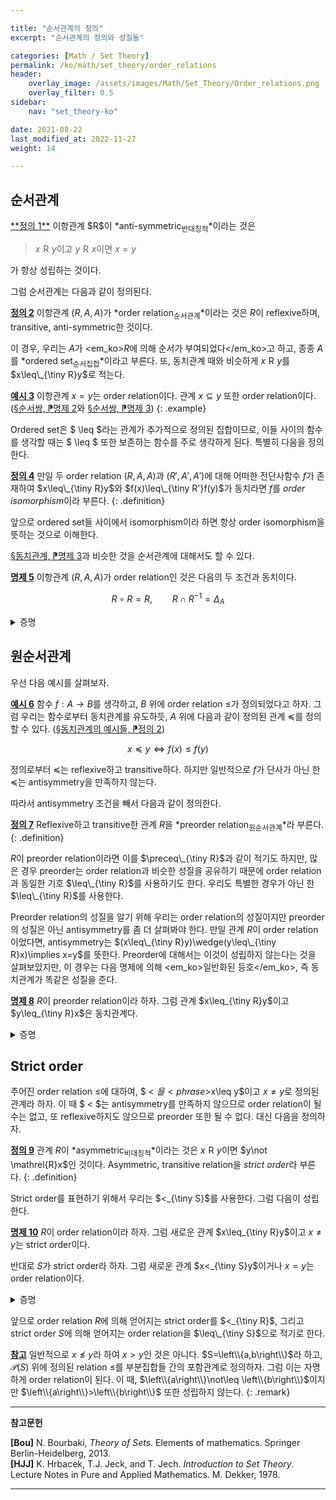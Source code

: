 ```yaml
---

title: "순서관계의 정의"
excerpt: "순서관계의 정의와 성질들"

categories: [Math / Set Theory]
permalink: /ko/math/set_theory/order_relations
header:
    overlay_image: /assets/images/Math/Set_Theory/Order_relations.png
    overlay_filter: 0.5
sidebar: 
    nav: "set_theory-ko"

date: 2021-08-22
last_modified_at: 2022-11-27
weight: 14

---
```


## 순서관계

<div class="definition" markdown="1">
<ins id="def1">**정의 1**</ins> 이항관계 $R$이 *anti-symmetric<sub>반대칭적</sub>*이라는 것은 

> $x\mathrel{R}y$이고 $y\mathrel{R}x$이면 $x=y$

가 항상 성립하는 것이다.
</div>

그럼 순서관계는 다음과 같이 정의된다. 

<div class="definition" markdown="1">

<ins id="def2">**정의 2**</ins>  이항관계 $(R,A,A)$가 *order relation<sub>순서관계</sub>*이라는 것은 $R$이 reflexive하며, transitive, anti-symmetric한 것이다.

</div>

이 경우, 우리는 $A$가 <em_ko>$R$에 의해 순서가 부여되었다</em_ko>고 하고, 종종 $A$를 *ordered set<sub>순서집합</sub>*이라고 부른다. 또, 동치관계 때와 비슷하게 $x\mathrel{R}y$를 $x\leq\_{\tiny R}y$로 적는다. 

<ins id="ex3">**예시 3**</ins> 이항관계 <phrase>$x=y$</phrase>는 order relation이다. 관계 <phrase>$x\subseteq y$</phrase> 또한 order relation이다. ([§순서쌍, ⁋명제 2](/ko/math/set_theory/ordered_pair#prop2)와 [§순서쌍, ⁋명제 3](/ko/math/set_theory/ordered_pair#prop3))
{: .example}

Ordered set은 $ \leq $라는 관계가 추가적으로 정의된 집합이므로, 이들 사이의 함수를 생각할 때는 $ \leq $ 또한 보존하는 함수를 주로 생각하게 된다. 특별히 다음을 정의한다.

<ins id="def4">**정의 4**</ins> 만일 두 order relation $(R, A, A)$과 $(R', A',A')$에 대해 어떠한 전단사함수 $f$가 존재하여 $x\leq\_{\tiny R}y$와 $f(x)\leq\_{\tiny R'}f(y)$가 동치라면 $f$를 *order isomorphism*이라 부른다. 
{: .definition}

앞으로 ordered set들 사이에서 isomorphism이라 하면 항상 order isomorphism을 뜻하는 것으로 이해한다. 

[§동치관계, ⁋명제 3](/ko/math/set_theory/equivalence_relations#prop3)과 비슷한 것을 순서관계에 대해서도 할 수 있다.

<div class="proposition" markdown="1">

<ins id="def5">**명제 5**</ins> 이항관계 $(R,A,A)$가 order relation인 것은 다음의 두 조건과 동치이다.

$$R\circ R=R,\qquad R\cap R^{-1}=\Delta_A$$

</div>
<details class="proof" markdown="1">
<summary>증명</summary>

첫 번째 조건이 transitivity와 동등한 것은 [§동치관계, ⁋명제 3](/ko/math/set_theory/equivalence_relations#prop3)의 증명에서 이미 살펴보았다. 두 번째 조건은 reflexive와 antisymmetry를 섞어둔 것이라는 것도 쉽게 보일 수 있다.

</details>

## 원순서관계

우선 다음 예시를 살펴보자.

<div class="example" markdown="1">

<ins id="ex6">**예시 6**</ins> 함수 $f:A\rightarrow B$를 생각하고, $B$ 위에 order relation $\leq$가 정의되었다고 하자. 그럼 우리는 함수로부터 동치관계를 유도하듯, $A$ 위에 다음과 같이 정의된 관계 $\preceq$를 정의할 수 있다. ([§동치관계의 예시들, ⁋정의 2](/ko/math/set_theory/examples_of_equivalence#def2))

$$x\preceq y\iff f(x)\leq f(y)$$

정의로부터 $\preceq$는 reflexive하고 transitive하다. 하지만 일반적으로 $f$가 단사가 아닌 한 $\preceq$는 antisymmetry을 만족하지 않는다.
</div>

따라서 antisymmetry 조건을 빼서 다음과 같이 정의한다.

<ins id="def7">**정의 7**</ins> Reflexive하고 transitive한 관계 $R$을 *preorder relation<sub>원순서관계</sub>*라 부른다.
{: .definition}

$R$이 preorder relation이라면 이를 $\preceq\_{\tiny R}$과 같이 적기도 하지만, 많은 경우 preorder는 order relation과 비슷한 성질을 공유하기 때문에 order relation과 동일한 기호 $\leq\_{\tiny R}$를 사용하기도 한다. 우리도 특별한 경우가 아닌 한 $\leq\_{\tiny R}$를 사용한다.

Preorder relation의 성질을 알기 위해 우리는 order relation의 성질이지만 preorder의 성질은 아닌 antisymmetry를 좀 더 살펴봐야 한다. 만일 관계 $R$이 order relation이었다면, antisymmetry는 $(x\leq\_{\tiny R}y)\wedge(y\leq\_{\tiny R}x)\implies x=y$를 뜻한다. Preorder에 대해서는 이것이 성립하지 않는다는 것을 살펴보았지만, 이 경우는 다음 명제에 의해 <em_ko>일반화된 등호</em_ko>, 즉 동치관계가 똑같은 성질을 준다. 

<div class="proposition" markdown="1">

<ins id="prop8">**명제 8**</ins>  $R$이 preorder relation이라 하자. 그럼 관계 <phrase>$x\leq_{\tiny R}y$이고 $y\leq_{\tiny R}x$</phrase>은 동치관계다.

</div>
<details class="proof" markdown="1">
<summary>증명</summary>
위의 관계를 $S$라 하자. 우리는 $S$가 reflexive, symmetric, transitive함을 보여야 한다. 우선 이 관계가 reflexive함은 자명하다. $R$이 preorder이므로, 임의의 $x$에 대해 $x\mathrel{R}x$가 항상 성립하기 때문이다. 한편, 임의의 $x$, $y$에 대하여 $x\mathrel{S}y$라 하자. 그럼 

$$x\mathrel{S}y\iff(x\leq_{\tiny R}y)\wedge(y\leq_{\tiny R}x)\iff(y\leq_{\tiny R}x)\wedge(x\leq_{\tiny R}y)\iff y\mathrel{S}x$$

이므로 $S$는 symmetric하다. 마지막으로 만일 $x\mathrel{S}y$, $y\mathrel{S}z$라면

$$\begin{aligned}  (x\mathrel{S}y)\wedge(y\mathrel{S}z)&\iff((x\leq_{\tiny R}y)\wedge(y\leq_{\tiny R}x))\wedge((y\leq_{\tiny R}z)\wedge(z\leq_{\tiny R}y))\\
  &\iff(x\leq_{\tiny R}y)\wedge(y\leq_{\tiny R}x)\wedge(y\leq_{\tiny R}z)\wedge(z\leq_{\tiny R}y)\\
  &\iff(x\leq_{\tiny R}y)\wedge(y\leq_{\tiny R}z)\wedge(z\leq_{\tiny R}y)\wedge(y\leq_{\tiny R}x)\\
  &\iff((x\leq_{\tiny R}y)\wedge(y\leq_{\tiny R}z))\wedge((z\leq_{\tiny R}y)\wedge(y\leq_{\tiny R}x))\\
  &\iff(x\leq_{\tiny R}z)\wedge(z\leq_{\tiny R}x)\\
  &\iff x\mathrel{S}z
\end{aligned}$$

이므로 $S$는 transitive하고, 따라서 $S$는 동치관계가 된다.
</details>

## Strict order

주어진 order relation $\leq$에 대하여, $ < $을 <phrase>$x\leq y$이고 $x\neq y$</phrase>로 정의된 관계라 하자. 이 때 $ < $는 antisymmetry를 만족하지 않으므로 order relation이 될 수는 없고, 또 reflexive하지도 않으므로 preorder 또한 될 수 없다. 대신 다음을 정의하자.

<ins id="def9">**정의 9**</ins> 관계 $R$이 *asymmetric<sub>비대칭적</sub>*이라는 것은 $x\mathrel{R}y$이면 $y\not \mathrel{R}x$인 것이다. Asymmetric, transitive relation을 *strict order*라 부른다.
{: .definition}

Strict order를 표현하기 위해서 우리는 $<_{\tiny S}$를 사용한다. 그럼 다음이 성립한다.

<div class="proposition" markdown="1">

<ins id="prop10">**명제 10**</ins>  $R$이 order relation이라 하자. 그럼 새로운 관계 <phrase>$x\leq_{\tiny R}y$이고 $x\neq y$</phrase>는 strict order이다.  

반대로 $S$가 strict order라 하자. 그럼 새로운 관계 <phrase>$x<_{\tiny S}y$이거나 $x=y$</phrase>는 order relation이다.
</div>

<details class="proof" markdown="1">
<summary>증명</summary>

우선 $R$이 order relation이라 하고, 새로운 relation $S$를 <phrase>$x\leq_{\tiny R}y$이고 $x\neq y$</phrase>으로 정의하자. Asymmetry를 보이기 위해 우리는 $x\mathrel{S}y$와 $y\mathrel{S}x$가 동시에 성립할 수 없음을 보여야 한다. $(x\mathrel{S}y)\wedge(y\mathrel{S}x)$를 풀어 쓰면 다음과 같다.
  
$$((x\leq_{\tiny R}y)\wedge(x\neq y))\wedge((y\leq_{\tiny R}x)\wedge(y\neq x))$$

그런데 이는 다음과 같이 쓸 수 있다.

$$((x\leq_{\tiny R}y)\wedge(y\leq_{\tiny R}x))\wedge(x\neq y)$$

이는 $R$의 antisymmetry에 의하여 $(x=y)\wedge(x\neq y)$이고, 이는 항상 거짓이므로 $x\mathrel{S} y$이면 $y\not\mathrel{S}x$이다.

반대로 $S$가 strict order라 하고, 새로운 relation $R$을 <phrase>$x<_{\tiny S}y$이거나 $x=y$</phrase>로 정의하자. 우선 $x=x$이므로, 뒤쪽 조건에 걸려 $x\mathrel{R}x$이다. Antisymmetry를 보이기 위해, $x\mathrel{R}y$와 $y\mathrel{R}x$가 성립한다고 가정하자. 그럼 

$$\begin{aligned}  
(x\mathrel{R}y)\wedge(y\mathrel{R}x)&\iff((x<_{\tiny S}y)\vee(x=y))\wedge((y<_{\tiny S}x)\vee(y=x))\\
   &\iff ((x<_{\tiny S}y)\wedge(y<_{\tiny S}x))\vee(x=y)
\end{aligned}$$

이다. Asymmetry에 의하여 $(x<\_{\tiny S}y)\wedge(y<\_{\tiny S}x)$는 불가능하므로, $(x\mathrel{R}y)\wedge(y\mathrel{R}x)$가 성립한다면 반드시 $x=y$가 성립한다. 마지막으로 transitivity을 보이기 위해 $x\mathrel{R}y$이고 $y\mathrel{R}z$라 하자. 그럼

$$\begin{aligned}
  (x\mathrel{R}y)\wedge(y\mathrel{R}z)&\iff ((x<_{\tiny S}y)\vee(x=y))\wedge((y<_{\tiny S}z)\vee(y=z))\\
  &\iff ((x<_{\tiny S}y)\wedge((y<_{\tiny S}z)\vee(y=z)))\vee((x=y)\wedge((y<_{\tiny S}z)\vee(y=z)))\\
  &\iff ((x<_{\tiny S}y)\wedge(y<_{\tiny S}z))\vee((x<_{\tiny S}y)\wedge(y=z))\\
  &\phantom{asdfghjkl}\vee((x=y)\wedge (y<_{\tiny S}z))\vee((x=y)\wedge(y=z))\\
  &\implies (x<_{\tiny S}z)\vee(x<_{\tiny S}z)\vee(x<_{\tiny S}z)\vee(x=y=z)\\
  &\iff x\mathrel{R}z
\end{aligned}$$

이므로 $R$은 transitive하다. 따라서 $R$은 order relation이 된다.
</details>

앞으로 order relation $R$에 의해 얻어지는 strict order를 $<_{\tiny R}$, 그리고 strict order $S$에 의해 얻어지는 order relation을 $\leq\_{\tiny S}$으로 적기로 한다.

<ins id="rmk1">**참고**</ins> 일반적으로 $x\not\leq y$라 하여 $x>y$인 것은 아니다. $S=\left\\{a,b\right\\}$라 하고, $\mathcal{P}(S)$ 위에 정의된 relation $\leq$를 부분집합들 간의 포함관계로 정의하자. 그럼 이는 자명하게 order relation이 된다. 이 때, $\left\\{a\right\\}\not\leq \left\\{b\right\\}$이지만 $\left\\{a\right\\}>\left\\{b\right\\}$ 또한 성립하지 않는다.
{: .remark}




---
**참고문헌**

**[Bou]** N. Bourbaki, <i>Theory of Sets</i>. Elements of mathematics. Springer Berlin-Heidelberg, 2013.  
**[HJJ]** K. Hrbacek, T.J. Jeck, and T. Jech. *Introduction to Set Theory*. Lecture Notes in Pure and Applied Mathematics. M. Dekker, 1978.  

---

